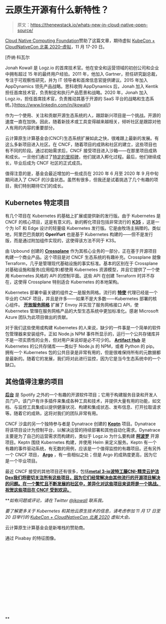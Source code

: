 # 云原生开源有什么新特性？

> 原文：<https://thenewstack.io/whats-new-in-cloud-native-open-source/>

[Cloud Native Computing Foundation](http://cncf.io/)赞助了这篇文章，期待虚拟 [KubeCon + CloudNativeCon 北美 2020–虚拟](https://events.linuxfoundation.org/kubecon-cloudnativecon-north-america/)，11 月 17-20 日。

 [乔纳·科瓦尔

Jonah Kowall 是 Logz.io 的首席技术官。他在安全和运营领域的初创公司和企业中拥有超过 15 年的最终用户经验。2011 年，他加入 Gartner，担任研究副总裁，专注于可观察性研究，并为 IT 领导者和首席信息官提供建议。2015 年加入 AppDynamics 领先产品战略。思科收购 AppDynamics 后，Jonah 加入 Kentik 担任首席技术官，负责制定和执行产品愿景和战略。2020 年，Jonah 加入 Logz.io，担任首席技术官，负责推动其基于开源的 SaaS 平台的战略和生态系统。](https://www.linkedin.com/in/jkowall/) 

作为一个使用、关注和贡献开源生态系统的人，跟踪新兴项目是一个挑战。开源的速度一直在加快。因此，随着新技术或工具变得越来越相关，倾听社区是跟踪对他人有用的内容的重要部分。

云计算原生计算基金会(CNCF)生态系统扩展如此之快，很难跟上最新的发展。有这么多新项目进入社区。在 CNCF，随着项目的成熟和社区的建立，这些项目也有不同的阶段。通过初始需求后，CNCF 接受项目进入沙箱——在那里项目成熟和成长。一旦他们通过了[特定的里程碑](https://github.com/cncf/toc/blob/master/process/project_proposals.adoc)，他们就进入孵化过程。最后，他们继续成长，毕业后成为 CNCF 社区的正式成员。

值得注意的是，基金会最近增加的一些成员在 2020 年 6 月至 2020 年 9 月中旬期间进入了 CNCF 的沙盒状态。虽然有很多，但我还是试着挑选了几个有趣的项目，我们特别期待它们的成长。

## Kubernetes 特定项目

有几个项目在 Kubernetes 的基础上扩展或提供新的发行版。由于 Kubernetes 是 CNCF 的核心项目，这是有意义的。新的孵化项目包括非常流行的 [**K3S**](https://k3s.io/) ，这是一个为 IoT 和 Edge 设计的轻量级 Kubernetes 发行版。它是由牧场主捐赠的。类似地，阿里巴巴贡献的 **OpenYurt** 也是基于 Kubernetes 构建的——但不是发行版，而是通过附加组件实现的，这使得该方法不同于 K3S。

由 Upbound 创建的 [**Crossplane**](https://crossplane.io/) 作为其核心业务的一部分，正在基于开源项目构建一个商业产品。这个项目是对 CNCF 生态系统的有趣补充。Crossplane 就像 Terraform，几乎是管理现代基础设施的事实标准。基本的区别在于 Crossplane 对基础设施和服务(应用程序)都使用 Kubernetes 资源模型，并且它提供了一个使用 Kubernetes 风格的 API 的控制平面。这些 API 在创建 Terraform 时并不存在，这使得 Crossplane 特别适合 Kubernetes 的本地架构。

Kubernetes 部署中最关键的组件之一是服务网格。流行的 [**特使**](https://www.envoyproxy.io/) 代理已经是一个毕业的 CNCF 项目，并且是许多——如果不是大多数——Kubernetes 部署的核心组件。 [**开放服务网格**](https://openservicemesh.io/) 扩展了 Envoy 并实现了服务网格接口 API，使 Kubernetes 管理在服务网格产品的大型生态系统中更加标准化。感谢 Microsoft Azure 团队为此项目做出的贡献。

对于我们这些使用或构建 Kubernetes 的人来说，缺少的一件事是一个简单的软件包管理器来安装组件。正如 Node.js NPM 事件所显示的，运行一个公共存储库并不是一项实质性的业务，但对用户来说却是必不可少的。 [**Artifact Hub**](https://artifacthub.io/) 是 Kubernetes 的公共存储库——类似于 Node.js 的 NPM，或者 Python 的 pip。拥有一个 Kubernetes 包的公共目录是非常有用的，但是很难保持所有的元数据都是最新的。随着它的发展，我们将对此进行监控，因为它是当今生态系统中的一个缺口。

## 其他值得注意的项目

[**后台**](https://backstage.io/) 是 Spotify 之外的一个有趣的开源软件项目；它用于构建服务目录和开发人员门户。该门户有许多插件来集成各种工具和技术，并提供大量有用的功能，如文档、与监控工具集成以提供健康状况、构建和集成状态、发布信息、打开拉取请求等。随着它的成熟，这将对我们的团队非常有用。

CNCF 沙盒的另一个独特参与者是 Dynatrace 创建的 [**Keptn**](https://keptn.sh/) 项目。Dynatrace 将该项目设计为控制平台，以解决运营的持续部署和其他自动化需求。Dynatrace 主要是为了自己的运营需求而构建的，类似于 Logz.io 为什么要构建 [**阿波罗**](https://github.com/logzio/apollo) 开源项目。Keptn 围绕 Kubernetes 构建，并使用 Helm 来定义服务。Keptn 有一个有趣的事件驱动系统，有无数的用例，应该是一个值得监控的有趣项目。还有另外一个 CNCF 项目， [**Argo**](https://argoproj.github.io/) ，有一些相似之处；但是 Argo 的成熟度更高，因为它是一个毕业项目。

最近 CNCF 接受的其他项目还有很多，包括[](https://www.tremor.rs/)**[**metal 3-io**](https://metal3.io/)[**波特**](https://porter.sh/)[**工藤**](https://kudo.dev/)[**CNI-精灵**](https://github.com/cni-genie/CNI-Genie)[**云护法**](https://cloudcustodian.io/)[**Dex**我们将密切关注所有这些项目，因为它们经常解决由其他流行的开源项目解决的问题。在一个繁忙且不断发展的社区中，差异化对这些项目来说将是一个挑战。祝贺这些项目在 CNCF 受到欢迎。](https://github.com/dexidp/dex)**

 ***如有问题或评论，请在 Twitter [@jkowall](https://twitter.com/jkowall?lang=en) 联系我。*

*要了解更多关于 Kubernetes 和其他云原生技术的信息，请考虑参加 11 月 17 日至 20 日举行的 [KubeCon + CloudNativeCon 北美 2020](https://events.linuxfoundation.org/kubecon-cloudnativecon-north-america/) 虚拟大会。*

云计算原生计算基金会是新堆栈的赞助商。

通过 Pixabay 的特征图像。

<svg xmlns:xlink="http://www.w3.org/1999/xlink" viewBox="0 0 68 31" version="1.1"><title>Group</title> <desc>Created with Sketch.</desc></svg>**